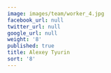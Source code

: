 ```yaml
---
image: images/team/worker_4.jpg
facebook_url: null
twitter_url: null
google_url: null
weight: '8'
published: true
title: Alexey Tyurin
sort: '8'
---
```

